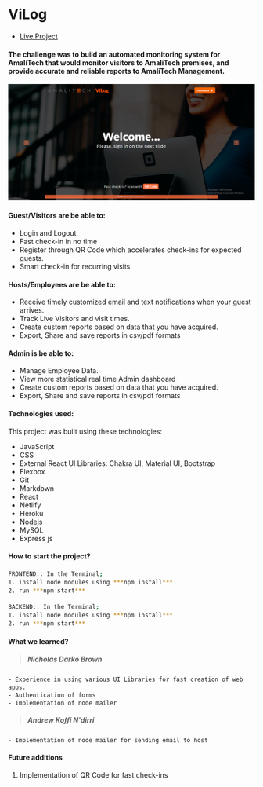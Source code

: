 # ViLog

- [Live Project](https://vilog.netlify.app/)

####  The challenge was to build an automated monitoring system for AmaliTech that would monitor visitors to AmaliTech premises, and provide accurate and reliable reports to AmaliTech Management.

![ViLog](./Screenshot.png)

#### Guest/Visitors are be able to:
- Login and Logout
- Fast check-in in no time
- Register through QR Code which accelerates check-ins for expected guests.
- Smart check-in for recurring visits

#### Hosts/Employees are be able to:
- Receive timely customized email and text notifications when your guest arrives.
- Track Live Visitors and visit times.
- Create custom reports based on data that you have acquired. 
- Export, Share and save reports in csv/pdf formats

#### Admin is be able to:
- Manage Employee Data.
- View more statistical real time Admin dashboard
- Create custom reports based on data that you have acquired. 
- Export, Share and save reports in csv/pdf formats

#### Technologies used:
This project was built using these technologies:
- JavaScript
- CSS
- External React UI Libraries: Chakra UI, Material UI, Bootstrap
- Flexbox
- Git
- Markdown
- React
- Netlify
- Heroku
- Nodejs
- MySQL
- Express js

#### How to start the project?
```sh
FRONTEND:: In the Terminal;
1. install node modules using ***npm install***
2. run ***npm start***

BACKEND:: In the Terminal;
1. install node modules using ***npm install***
2. run ***npm start***
```

#### What we learned?
> ##### Nicholas Darko Brown
    - Experience in using various UI Libraries for fast creation of web apps.
    - Authentication of forms
    - Implementation of node mailer 

> ##### Andrew Koffi N'dirri
    - Implementation of node mailer for sending email to host



#### Future additions
1. Implementation of QR Code for fast check-ins
